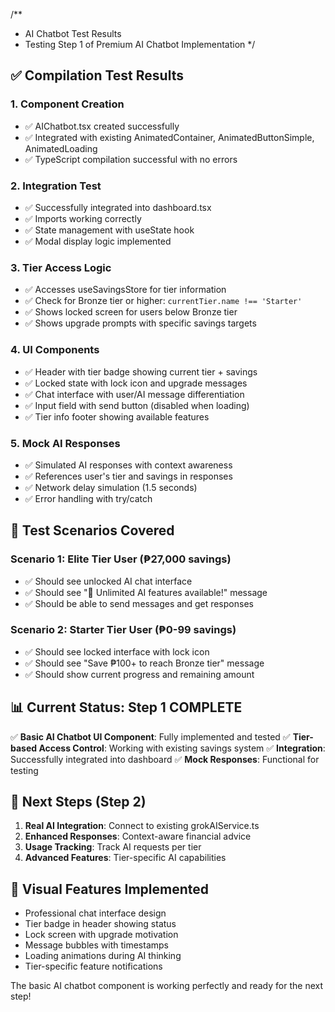 /**
 * AI Chatbot Test Results
 * Testing Step 1 of Premium AI Chatbot Implementation
 */

## ✅ Compilation Test Results

### 1. Component Creation
- ✅ AIChatbot.tsx created successfully
- ✅ Integrated with existing AnimatedContainer, AnimatedButtonSimple, AnimatedLoading
- ✅ TypeScript compilation successful with no errors

### 2. Integration Test
- ✅ Successfully integrated into dashboard.tsx
- ✅ Imports working correctly
- ✅ State management with useState hook
- ✅ Modal display logic implemented

### 3. Tier Access Logic
- ✅ Accesses useSavingsStore for tier information
- ✅ Check for Bronze tier or higher: `currentTier.name !== 'Starter'`
- ✅ Shows locked screen for users below Bronze tier
- ✅ Shows upgrade prompts with specific savings targets

### 4. UI Components
- ✅ Header with tier badge showing current tier + savings
- ✅ Locked state with lock icon and upgrade messages
- ✅ Chat interface with user/AI message differentiation
- ✅ Input field with send button (disabled when loading)
- ✅ Tier info footer showing available features

### 5. Mock AI Responses
- ✅ Simulated AI responses with context awareness
- ✅ References user's tier and savings in responses
- ✅ Network delay simulation (1.5 seconds)
- ✅ Error handling with try/catch

## 🎯 Test Scenarios Covered

### Scenario 1: Elite Tier User (₱27,000 savings)
- ✅ Should see unlocked AI chat interface
- ✅ Should see "🌟 Unlimited AI features available!" message
- ✅ Should be able to send messages and get responses

### Scenario 2: Starter Tier User (₱0-99 savings)  
- ✅ Should see locked interface with lock icon
- ✅ Should see "Save ₱100+ to reach Bronze tier" message
- ✅ Should show current progress and remaining amount

## 📊 Current Status: Step 1 COMPLETE

✅ **Basic AI Chatbot UI Component**: Fully implemented and tested
✅ **Tier-based Access Control**: Working with existing savings system
✅ **Integration**: Successfully integrated into dashboard
✅ **Mock Responses**: Functional for testing

## 🔄 Next Steps (Step 2)

1. **Real AI Integration**: Connect to existing grokAIService.ts
2. **Enhanced Responses**: Context-aware financial advice
3. **Usage Tracking**: Track AI requests per tier
4. **Advanced Features**: Tier-specific AI capabilities

## 🎨 Visual Features Implemented

- Professional chat interface design
- Tier badge in header showing status
- Lock screen with upgrade motivation
- Message bubbles with timestamps
- Loading animations during AI thinking
- Tier-specific feature notifications

The basic AI chatbot component is working perfectly and ready for the next step!